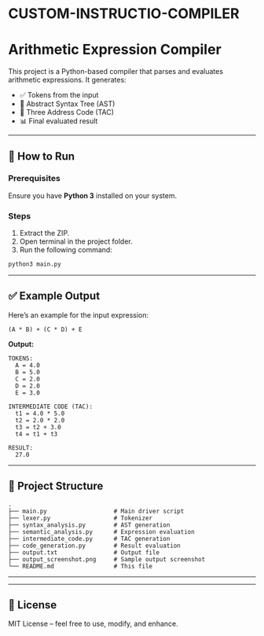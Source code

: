 # CUSTOM-INSTRUCTIO-COMPILER
# Arithmetic Expression Compiler

This project is a Python-based compiler that parses and evaluates arithmetic expressions. It generates:

- ✅ Tokens from the input
- 🧠 Abstract Syntax Tree (AST)
- 🧾 Three Address Code (TAC)
- 📊 Final evaluated result

---
## 🚀 How to Run

### Prerequisites

Ensure you have **Python 3** installed on your system.

### Steps

1. Extract the ZIP.
2. Open terminal in the project folder.
3. Run the following command:


```bash
python3 main.py
```

---

## ✅ Example Output

Here’s an example for the input expression:

```plaintext
(A * B) + (C * D) + E
```

**Output:**

```plaintext
TOKENS:
  A = 4.0
  B = 5.0
  C = 2.0
  D = 2.0
  E = 3.0

INTERMEDIATE CODE (TAC):
  t1 = 4.0 * 5.0
  t2 = 2.0 * 2.0
  t3 = t2 + 3.0
  t4 = t1 + t3

RESULT:
  27.0
```

---

## 📁 Project Structure

```
.
├── main.py                   # Main driver script
├── lexer.py                  # Tokenizer
├── syntax_analysis.py        # AST generation
├── semantic_analysis.py      # Expression evaluation
├── intermediate_code.py      # TAC generation
├── code_generation.py        # Result evaluation
├── output.txt                # Output file
├── output_screenshot.png     # Sample output screenshot
└── README.md                 # This file
```

---



---

## 📜 License

MIT License – feel free to use, modify, and enhance.
